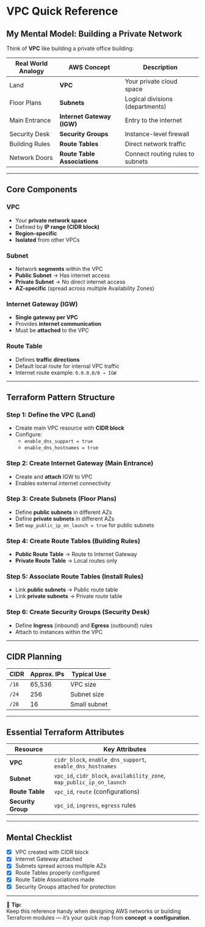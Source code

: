 # VPC Quick Reference

## My Mental Model: Building a Private Network
Think of **VPC** like building a private office building:

| Real World Analogy | AWS Concept | Description |
|--------------------|-------------|--------------|
| Land | **VPC** | Your private cloud space |
| Floor Plans | **Subnets** | Logical divisions (departments) |
| Main Entrance | **Internet Gateway (IGW)** | Entry to the internet |
| Security Desk | **Security Groups** | Instance-level firewall |
| Building Rules | **Route Tables** | Direct network traffic |
| Network Doors | **Route Table Associations** | Connect routing rules to subnets |

---

## Core Components

### **VPC**
- Your **private network space**
- Defined by **IP range (CIDR block)**
- **Region-specific**
- **Isolated** from other VPCs

### **Subnet**
- Network **segments** within the VPC  
- **Public Subnet** → Has internet access  
- **Private Subnet** → No direct internet access  
- **AZ-specific** (spread across multiple Availability Zones)

### **Internet Gateway (IGW)**
- **Single gateway per VPC**
- Provides **internet communication**
- Must be **attached** to the VPC

### **Route Table**
- Defines **traffic directions**
- Default local route for internal VPC traffic
- Internet route example: `0.0.0.0/0 → IGW`

---

## Terraform Pattern Structure

### **Step 1: Define the VPC (Land)**
- Create main VPC resource with **CIDR block**
- Configure:
  - `enable_dns_support = true`
  - `enable_dns_hostnames = true`

### **Step 2: Create Internet Gateway (Main Entrance)**
- Create and **attach** IGW to VPC  
- Enables external internet connectivity

### **Step 3: Create Subnets (Floor Plans)**
- Define **public subnets** in different AZs  
- Define **private subnets** in different AZs  
- Set `map_public_ip_on_launch = true` for public subnets

### **Step 4: Create Route Tables (Building Rules)**
- **Public Route Table** → Route to Internet Gateway  
- **Private Route Table** → Local routes only

### **Step 5: Associate Route Tables (Install Rules)**
- Link **public subnets** → Public route table  
- Link **private subnets** → Private route table

### **Step 6: Create Security Groups (Security Desk)**
- Define **Ingress** (inbound) and **Egress** (outbound) rules  
- Attach to instances within the VPC

---

## CIDR Planning

| CIDR | Approx. IPs | Typical Use |
|------|--------------|-------------|
| `/16` | 65,536 | VPC size |
| `/24` | 256 | Subnet size |
| `/28` | 16 | Small subnet |

---

## Essential Terraform Attributes

| Resource | Key Attributes |
|-----------|----------------|
| **VPC** | `cidr_block`, `enable_dns_support`, `enable_dns_hostnames` |
| **Subnet** | `vpc_id`, `cidr_block`, `availability_zone`, `map_public_ip_on_launch` |
| **Route Table** | `vpc_id`, `route` (configurations) |
| **Security Group** | `vpc_id`, `ingress`, `egress` rules |

---

## Mental Checklist

- [x] VPC created with CIDR block  
- [x] Internet Gateway attached  
- [x] Subnets spread across multiple AZs  
- [x] Route Tables properly configured  
- [x] Route Table Associations made  
- [x] Security Groups attached for protection  

---

📘 **Tip:**  
Keep this reference handy when designing AWS networks or building Terraform modules — it’s your quick map from **concept → configuration**.
